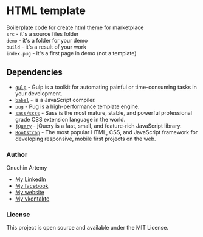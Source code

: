# HTML template
Boilerplate code for create html theme for marketplace  
`src` - it's a source files folder  
`demo` - it's a folder for your demo  
`build` - it's a result of your work  
`index.pug` - it's a first page in demo (not a template)  

## Dependencies
- [`gulp`](https://gulpjs.com/) - Gulp is a toolkit for automating painful or time-consuming tasks in your development.
- [`babel`](https://babeljs.io/) - is a JavaScript compiler.
- [`pug`](https://pugjs.org/) - Pug is a high-performance template engine.
- [`sass/scss`](https://sass-lang.com/) - Sass is the most mature, stable, and powerful professional grade CSS extension language in the world.
- [`jQuery`](https://jquery.com/) - jQuery is a fast, small, and feature-rich JavaScript library.
- [`Bootstrap`](https://getbootstrap.com/) - The most popular HTML, CSS, and JavaScript framework for developing responsive, mobile first projects on the web.

### Author
Onuchin Artemy
- [My LinkedIn](https://www.linkedin.com/in/artemy-onuchin/ "My LinkedIn")  
- [My facebook](https://www.facebook.com/artemyonuchin "My facebook")  
- [My website](https://onuchin.com "My website")  
- [My vkontakte](https://vk.com/artemyonuchin "My vkontakte")

### License
This project is open source and available under the MIT License.
